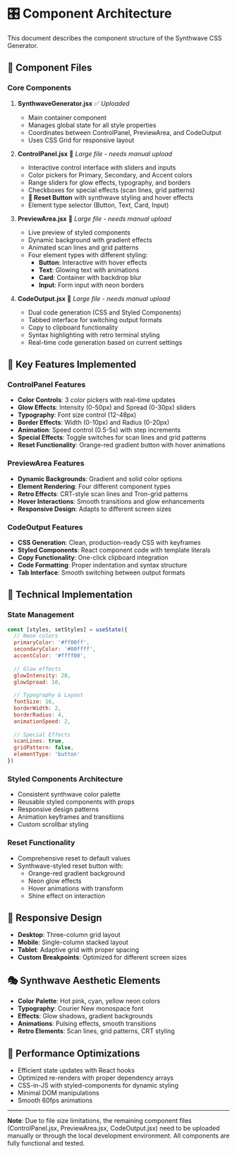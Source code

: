 # 🎛️ Component Architecture

This document describes the component structure of the Synthwave CSS Generator.

## 📁 Component Files

### Core Components

1. **SynthwaveGenerator.jsx** ✅ *Uploaded*
   - Main container component
   - Manages global state for all style properties
   - Coordinates between ControlPanel, PreviewArea, and CodeOutput
   - Uses CSS Grid for responsive layout

2. **ControlPanel.jsx** 🔄 *Large file - needs manual upload*
   - Interactive control interface with sliders and inputs
   - Color pickers for Primary, Secondary, and Accent colors
   - Range sliders for glow effects, typography, and borders
   - Checkboxes for special effects (scan lines, grid patterns)
   - **🔄 Reset Button** with synthwave styling and hover effects
   - Element type selector (Button, Text, Card, Input)

3. **PreviewArea.jsx** 🔄 *Large file - needs manual upload*
   - Live preview of styled components
   - Dynamic background with gradient effects
   - Animated scan lines and grid patterns
   - Four element types with different styling:
     - **Button**: Interactive with hover effects
     - **Text**: Glowing text with animations
     - **Card**: Container with backdrop blur
     - **Input**: Form input with neon borders

4. **CodeOutput.jsx** 🔄 *Large file - needs manual upload*
   - Dual code generation (CSS and Styled Components)
   - Tabbed interface for switching output formats
   - Copy to clipboard functionality
   - Syntax highlighting with retro terminal styling
   - Real-time code generation based on current settings

## 🎨 Key Features Implemented

### ControlPanel Features
- **Color Controls**: 3 color pickers with real-time updates
- **Glow Effects**: Intensity (0-50px) and Spread (0-30px) sliders
- **Typography**: Font size control (12-48px)
- **Border Effects**: Width (0-10px) and Radius (0-20px)
- **Animation**: Speed control (0.5-5s) with step increments
- **Special Effects**: Toggle switches for scan lines and grid patterns
- **Reset Functionality**: Orange-red gradient button with hover animations

### PreviewArea Features
- **Dynamic Backgrounds**: Gradient and solid color options
- **Element Rendering**: Four different component types
- **Retro Effects**: CRT-style scan lines and Tron-grid patterns
- **Hover Interactions**: Smooth transitions and glow enhancements
- **Responsive Design**: Adapts to different screen sizes

### CodeOutput Features
- **CSS Generation**: Clean, production-ready CSS with keyframes
- **Styled Components**: React component code with template literals
- **Copy Functionality**: One-click clipboard integration
- **Code Formatting**: Proper indentation and syntax structure
- **Tab Interface**: Smooth switching between output formats

## 🔧 Technical Implementation

### State Management
```javascript
const [styles, setStyles] = useState({
  // Neon colors
  primaryColor: '#ff00ff',
  secondaryColor: '#00ffff', 
  accentColor: '#ffff00',
  
  // Glow effects
  glowIntensity: 20,
  glowSpread: 10,
  
  // Typography & Layout
  fontSize: 16,
  borderWidth: 2,
  borderRadius: 4,
  animationSpeed: 2,
  
  // Special Effects
  scanLines: true,
  gridPattern: false,
  elementType: 'button'
})
```

### Styled Components Architecture
- Consistent synthwave color palette
- Reusable styled components with props
- Responsive design patterns
- Animation keyframes and transitions
- Custom scrollbar styling

### Reset Functionality
- Comprehensive reset to default values
- Synthwave-styled reset button with:
  - Orange-red gradient background
  - Neon glow effects
  - Hover animations with transform
  - Shine effect on interaction

## 📱 Responsive Design

- **Desktop**: Three-column grid layout
- **Mobile**: Single-column stacked layout
- **Tablet**: Adaptive grid with proper spacing
- **Custom Breakpoints**: Optimized for different screen sizes

## 🎭 Synthwave Aesthetic Elements

- **Color Palette**: Hot pink, cyan, yellow neon colors
- **Typography**: Courier New monospace font
- **Effects**: Glow shadows, gradient backgrounds
- **Animations**: Pulsing effects, smooth transitions
- **Retro Elements**: Scan lines, grid patterns, CRT styling

## 🚀 Performance Optimizations

- Efficient state updates with React hooks
- Optimized re-renders with proper dependency arrays
- CSS-in-JS with styled-components for dynamic styling
- Minimal DOM manipulations
- Smooth 60fps animations

---

**Note**: Due to file size limitations, the remaining component files (ControlPanel.jsx, PreviewArea.jsx, CodeOutput.jsx) need to be uploaded manually or through the local development environment. All components are fully functional and tested.